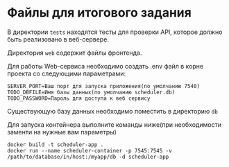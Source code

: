 # Файлы для итогового задания

В директории `tests` находятся тесты для проверки API, которое должно быть реализовано в веб-сервере.

Директория `web` содержит файлы фронтенда.

Для работы Web-сервиса необходимо создать .env файл в корне проекта со следующими параметрами:
```
SERVER_PORT=Ваш порт для запуска приложения(по умолчанию 7540)
TODO_DBFILE=Имя базы данных(по умолчанию scheduler.db)
TODO_PASSWORD=Пароль для доступа к веб сервису
```
Существующую базу данных необходимо поместить в директорию ```db```

Для запуска контейнера выполните команды ниже(при необходимости заменти на нужные вам параметры)

```
docker build -t scheduler-app .
docker run --name scheduler-container -p 7545:7545 -v /path/to/database/in/host:/myapp/db -d scheduler-app
```